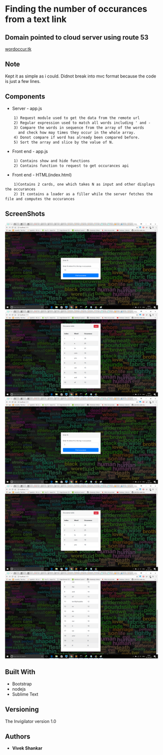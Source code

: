 # Finding the number of occurances from a text link

## Domain pointed to cloud server using route 53

[wordoccur.tk](http://wordoccur.tk/ "Finding the number of occurances from a text link")

## Note

Kept it as simple as i could. Didnot break into mvc format because the code is just a few lines.

## Components

* Server - app.js

```	
	1) Request module used to get the data from the remote url
	2) Regular expression used to match all words including ' and -
	3) Compare the words in sequence from the array of the words
	  and check how may times they occur in the whole array.
	4) Donot compare if word has already been compared before.
	5) Sort the array and slice by the value of N.
```

* Front end - app.js
```
	1) Contains show and hide functions
	2) Contains function to request to get occurances api
```

* Front end - HTML(index.html)
```
	1)Contains 2 cards, one which takes N as input and other displays the occurances
	2) It contains a loader as a filler while the server fetches the file and computes the occurances
```

## ScreenShots

![Screenshot](s1.png)
![Screenshot](s2.png)
![Screenshot](s3.png)
![Screenshot](s4.png)
![Screenshot](s5.png)

## Built With

* Bootstrap
* nodejs
* Sublime Text

## Versioning

The Invigilator version 1.0

## Authors

* **Vivek Shankar** 